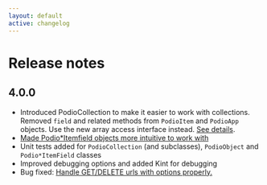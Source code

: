 ```yaml
---
layout: default
active: changelog
---
```

# Release notes
## 4.0.0

* Introduced PodioCollection to make it easier to work with collections. Removed `field` and related methods from `PodioItem` and `PodioApp` objects. Use the new array access interface instead. [See details]({{site.baseurl}}/objects).
* [Made Podio\*Itemfield objects more intuitive to work with]({{site.baseurl}}/items)
* Unit tests added for `PodioCollection` (and subclasses), `PodioObject` and `Podio*ItemField` classes
* Improved debugging options and added Kint for debugging
* Bug fixed: [Handle GET/DELETE urls with options properly.](https://github.com/podio/podio-php/commit/f1f81c0c8ff4584827bf63b5f023f659e536de5c)
